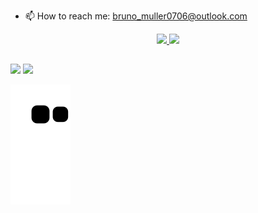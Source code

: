 
- 📫 How to reach me: bruno_muller0706@outlook.com
<div align="center">
  <a href="https://github.com/BZuller">
  <img height="180em" src="https://github-readme-stats.vercel.app/api?username=BZuller&show_icons=true&theme=dark&include_all_commits=true&count_private=true"/>
  <img height="180em" src="https://github-readme-stats.vercel.app/api/top-langs/?username=BZuller&layout=compact&langs_count=7&theme=dark"/>
</div>

##

<div>
 <a href="https://instagram.com/brunozm0" target="_blank"><img src="https://img.shields.io/badge/-Instagram-%23E4405F?style=for-the-badge&logo=instagram&logoColor=white" target="_blank"></a>
   <a href="https://www.linkedin.com/in/bruno-m%C3%BCller-928ab3222/" target="_blank"><img src="https://img.shields.io/badge/-LinkedIn-%230077B5?style=for-the-badge&logo=linkedin&logoColor=white" target="_blank"></a> 
</div>

 ![Snake animation](https://github.com/BZuller/BZuller/blob/output/github-contribution-grid-snake.svg)
